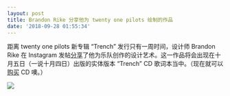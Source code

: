 ```yaml
---
layout: post
title: Brandon Rike 分享他为 twenty one pilots 绘制的作品
date: '2018-09-28 01:55:34'
---
```



距离 twenty one pilots 新专辑 “Trench” 发行只有一周时间，设计师 Brandon Rike 在 Instagram 发帖[分享](https://www.instagram.com/p/BoNe1wWhPD-/?utm_source=ig_share_sheet&igshid=14f5lf5ni2u2k)了他为乐队创作的设计艺术。这一作品将会出现在十月五日（一说十月四日）出版的实体版本 “Trench” CD 歌词本当中。（现在就可以[购买](https://g.alicdn.com/idleFish-F2e/app-basic/item.html?itemid=574146234869&ut_sk=1.WyOPKIO7GIsDAN%252B%252F%252FptuK8xM_21407387_1538067541542.Copy.detail.574146234869.1982420359&forceFlush=1) CD 噢。）

![](https://i0.wp.com/res.cloudinary.com/du5vcylqh/image/upload/v1545554763/41557292_244168792913165_8940633180531801636_n3067146000647488554_ypxh4m.jpg?resize=780%2C780&ssl=1)


